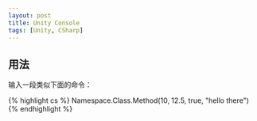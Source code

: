 ```yaml
---
layout: post
title: Unity Console
tags: [Unity, CSharp]
---
```


## 用法

输入一段类似下面的命令：

{% highlight cs %}
Namespace.Class.Method(10, 12.5, true, "hello there")
{% endhighlight %}
